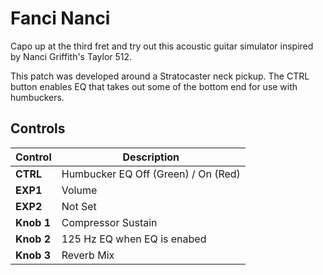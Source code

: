 # Fanci Nanci

Capo up at the third fret and try out this acoustic guitar simulator
inspired by Nanci Griffith's Taylor 512.

This patch was developed around a Stratocaster neck pickup.  The CTRL
button enables EQ that takes out some of the bottom end for use with
humbuckers.


## Controls

| Control | Description |
| ------- | ----------- |
| **CTRL** | Humbucker EQ Off (Green) / On (Red) |
| **EXP1** | Volume |
| **EXP2** | Not Set |
| **Knob 1** | Compressor Sustain |
| **Knob 2** | 125 Hz EQ when EQ is enabed |
| **Knob 3** | Reverb Mix |
